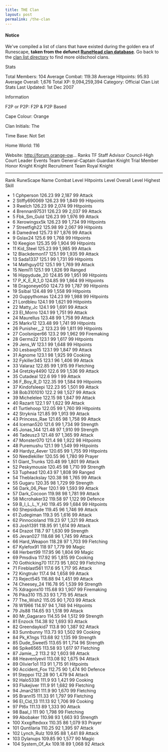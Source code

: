 ```yaml
---
title: THE Clan
layout: post
permalink: /the-clan
---
```


#### Notice
We've compiled a list of clans that have existed during the golden era of Runescape, **taken from the defunct [RuneHead clan database](https://web.archive.org/web/20070108040636/http://runehead.com/)**. Go back to the [clan list directory](https://www.runescapehall.net/runescapeclans) to find more oldschool clans.

Stats

Total Members: 104
Average Combat: 119.38
Average Hitpoints: 95.93
Average Overall: 1,676
Total XP: 9,094,259,394
Category: Official Clan List
Stats Last Updated: 1st Dec 2007

	
Information

F2P or P2P: F2P & P2P Based

Cape Colour: Orange

Clan Initials: The
	

Time Base: Not Set

Home World: 116

Website: http://forum.orange-ow...
Ranks
TF Staff	Advisor	Council-High Court	Leader
Events Team	General-Captain	Guardian Knight	Trial Member
Honor Knight	Knight	Recruitment Team	Royal Knight

---

Rank 	RuneScape Name 	Combat Level 	Hitpoints Level 	Overall Level 	Highest Skill
- 1 	Cphperson 	126.23 	99 	2,187 	99 Attack	
- 2 	Stiffy690069 	126.23 	99 	1,849 	99 Hitpoints	
- 3 	Rwelch 	126.23 	99 	2,074 	99 Hitpoints	
- 4 	Brennan97531 	126.23 	99 	2,037 	99 Attack	
- 5 	Fbk_Sm_Guld 	126.23 	99 	1,976 	99 Attack	
- 6 	Xerowingsx5k 	126.23 	99 	1,734 	99 Hitpoints	
- 7 	Streetfigh22 	125.98 	99 	2,067 	99 Hitpoints	
- 8 	Damedred 	125.73 	97 	1,876 	99 Attack	
- 9 	Gslax24 	125.6 	99 	1,768 	99 Hitpoints	
- 10 	Keegion 	125.35 	99 	1,904 	99 Hitpoints	
- 11 	Kid_Steel 	125.23 	99 	1,985 	99 Attack	
- 12 	Blackdemon17 	125.1 	99 	1,935 	99 Attack	
- 13 	Sada1337 	125.1 	99 	1,731 	99 Hitpoints	
- 14 	Mathguy012 	125.1 	99 	1,769 	99 Attack	
- 15 	Nemi11 	125.1 	99 	1,826 	99 Ranged	
- 16 	Hippydude_20 	124.85 	99 	1,951 	99 Hitpoints	
- 17 	P_K_E_R_1_0 	124.85 	99 	1,864 	99 Hitpoints	
- 18 	Dragoneye050 	124.73 	99 	1,787 	99 Hitpoints	
- 19 	Ssibal 	124.48 	99 	1,558 	99 Hitpoints	
- 20 	Guppythomas 	124.23 	99 	1,988 	99 Hitpoints	
- 21 	Lordbleu 	124.1 	99 	1,621 	99 Hitpoints	
- 22 	Matty_Jc 	124.1 	99 	1,691 	99 Attack	
- 23 	El_Morro 	124.1 	99 	1,751 	99 Attack	
- 24 	Maurellus 	123.48 	99 	1,758 	99 Attack	
- 25 	Markv12 	123.48 	99 	1,741 	99 Hitpoints	
- 26 	Punisher__2 	123.23 	99 	1,811 	99 Hitpoints	
- 27 	Coolsniper66 	123.2 	99 	1,962 	99 Firemaking	
- 28 	Germs22 	123.1 	99 	1,617 	99 Hitpoints	
- 29 	Jens_W 	123.1 	99 	1,648 	99 Hitpoints	
- 30 	Lesbaxp15 	123.1 	99 	1,847 	99 Attack	
- 31 	Agnome 	123.1 	98 	1,925 	99 Cooking	
- 32 	Fykiller345 	123.1 	96 	1,406 	99 Attack	
- 33 	Valaraz 	122.85 	99 	1,915 	99 Fletching	
- 34 	Gretzky4490 	122.6 	99 	1,536 	99 Attack	
- 35 	Cutadeal 	122.6 	99 	1 	99 Attack	
- 36 	F_Boy_R_D 	122.35 	99 	1,584 	99 Hitpoints	
- 37 	Kindofsleepi 	122.23 	95 	1,501 	99 Attack	
- 38 	Bob3101010 	122.2 	98 	1,527 	99 Attack	
- 39 	Michelelee 	122.15 	98 	1,847 	99 Attack	
- 40 	Razarit 	122.1 	97 	1,622 	99 Attack	
- 41 	Turtlehoop 	122.05 	99 	1,760 	99 Hitpoints	
- 42 	Stryknia 	121.85 	99 	1,913 	99 Attack	
- 43 	Princess_Rae 	121.65 	98 	1,758 	99 Attack	
- 44 	Iceman520 	121.6 	99 	1,734 	99 Strength	
- 45 	Jonas_144 	121.48 	97 	1,910 	99 Strength	
- 46 	Tadeusz3 	121.48 	97 	1,365 	99 Attack	
- 47 	Monster070 	121.4 	98 	1,922 	98 Hitpoints	
- 48 	Puremushu 	121.1 	99 	1,549 	99 Hitpoints	
- 49 	Hardyz_4ever 	120.65 	99 	1,755 	99 Hitpoints	
- 50 	Needlekiller 	120.55 	96 	1,780 	99 Prayer	
- 51 	Giant_Trunks 	120.48 	99 	1,801 	99 Attack	
- 52 	Peskymousie 	120.45 	98 	1,710 	99 Strength	
- 53 	Tuphead 	120.43 	97 	1,808 	99 Ranged	
- 54 	Theblackslay 	120.38 	98 	1,765 	99 Attack	
- 55 	Gugaru 	120.35 	98 	1,729 	99 Strength	
- 56 	Dark_06_Pker 	120.1 	99 	1,593 	99 Attack	
- 57 	Dark_Cocoon 	119.98 	98 	1,781 	99 Attack	
- 58 	Microhaker32 	119.58 	97 	1,122 	99 Defence	
- 59 	B_I_L_L_Y_H0 	119.45 	99 	1,684 	99 Hitpoints	
- 60 	Shepsidude 	119.45 	96 	1,746 	99 Attack	
- 61 	Zudegiman 	119.3 	95 	1,616 	99 Attack	
- 62 	Pinnocioland 	119.23 	97 	1,321 	99 Attack	
- 63 	Josh1391 	118.95 	91 	1,614 	99 Attack	
- 64 	Drazot 	118.7 	97 	1,630 	99 Strength	
- 65 	Jevan027 	118.68 	96 	1,745 	99 Attack	
- 66 	Hard_Weapon 	118.28 	97 	1,703 	99 Fletching	
- 67 	Kylefox91 	118 	97 	1,779 	99 Magic	
- 68 	Herbert99 	117.95 	96 	1,804 	99 Magic	
- 69 	Pmsdiva 	117.92 	95 	1,815 	99 Cooking	
- 70 	Gothicking70 	117.73 	95 	1,802 	99 Fletching	
- 71 	Fireblast561 	117.6 	95 	1,717 	95 Attack	
- 72 	Kingtrukr 	117.4 	94 	1,658 	99 Attack	
- 73 	Reject545 	116.88 	94 	1,451 	99 Attack	
- 74 	Cheesey_24 	116.78 	95 	1,539 	99 Strength	
- 75 	Xdragonx10 	115.68 	93 	1,907 	99 Firemaking	
- 76 	Pika310 	115.33 	93 	1,715 	95 Attack	
- 77 	The_Wish2 	115.05 	90 	1,703 	99 Attack	
- 78 	W1966 	114.97 	94 	1,748 	94 Hitpoints	
- 79 	Jls88 	114.65 	93 	1,518 	99 Attack	
- 80 	Mr_Gagararo 	114.55 	94 	1,512 	99 Strength	
- 81 	Enzock 	114.38 	92 	1,693 	93 Attack	
- 82 	Greendaykid7 	113.8 	90 	1,387 	92 Attack	
- 83 	Sunnbunny 	113.73 	93 	1,502 	99 Cooking	
- 84 	Pk_K1ngs 	113.68 	92 	1,135 	99 Strength	
- 85 	Dude_Sweet5 	113.65 	91 	1,714 	96 Strength	
- 86 	Spike6565 	113.58 	93 	1,617 	97 Fletching	
- 87 	Jamie__2 	113.2 	92 	1,603 	98 Attack	
- 88 	Heavenlyevil 	113.08 	92 	1,675 	94 Attack	
- 89 	Olivier1o1 	113 	91 	1,715 	91 Hitpoints	
- 90 	Accident_Fox 	112.75 	90 	1,474 	90 Defence	
- 91 	Steppoi 	112.28 	90 	1,479 	94 Attack	
- 92 	Halo5338 	111.9 	93 	1,421 	99 Cooking	
- 93 	Flukejiver 	111.9 	91 	1,682 	99 Fletching	
- 94 	Jman2181 	111.9 	90 	1,670 	99 Fletching	
- 95 	Brann15 	111.33 	91 	1,797 	99 Fletching	
- 96 	El_Cid_13 	111.13 	92 	1,706 	99 Cooking	
- 97 	Pt6x 	111.13 	89 	1,333 	90 Attack	
- 98 	Baal_I 	111 	90 	1,798 	99 Fletching	
- 99 	Abobaker 	110.98 	93 	1,663 	93 Strength	
- 100 	Xxxgiftedxxx 	110.35 	86 	1,079 	93 Prayer	
- 101 	Quntilaria 	110.25 	92 	1,395 	97 Attack	
- 102 	Lynch_Rulz 	109.95 	88 	1,441 	89 Attack	
- 103 	Dylanups 	109.85 	90 	1,577 	90 Magic	
- 104 	System_Of_Ax 	109.18 	89 	1,068 	92 Attack
